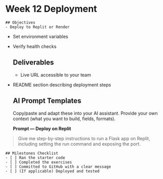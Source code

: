# Week 12 Deployment

    ## Objectives
    - Deploy to Replit or Render
- Set environment variables
- Verify health checks

    ## Deliverables
    - Live URL accessible to your team
- README section describing deployment steps

    ## AI Prompt Templates
    Copy/paste and adapt these into your AI assistant. Provide your own context (what you want to build, fields, formats).

    **Prompt — Deploy on Replit**
> Give me step-by-step instructions to run a Flask app on Replit, including setting the run command and exposing the port.

    ## Milestones Checklist
    - [ ] Ran the starter code
    - [ ] Completed the exercises
    - [ ] Committed to GitHub with a clear message
    - [ ] (If applicable) Deployed and tested